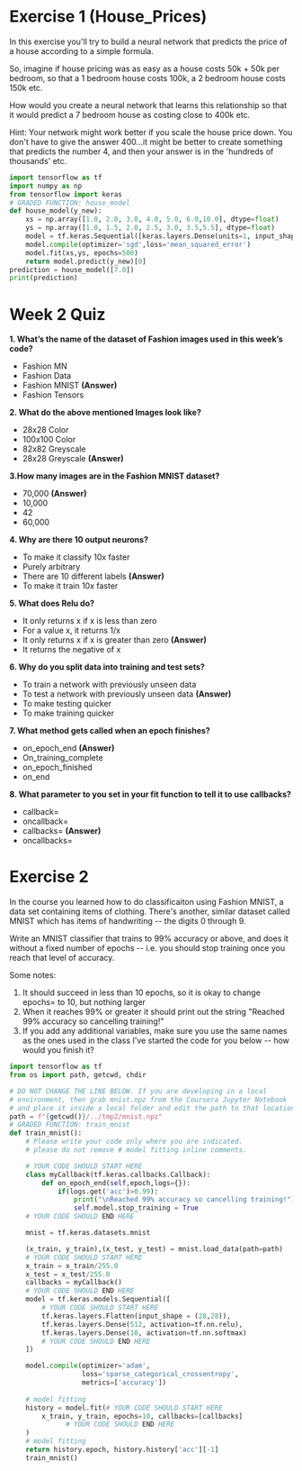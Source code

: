 # Exercise 1 (House_Prices)
In this exercise you'll try to build a neural network that predicts the price of a house according to a simple formula.

So, imagine if house pricing was as easy as a house costs 50k + 50k per bedroom, so that a 1 bedroom house costs 100k, a 2 bedroom house costs 150k etc.

How would you create a neural network that learns this relationship so that it would predict a 7 bedroom house as costing close to 400k etc.

Hint: Your network might work better if you scale the house price down. You don't have to give the answer 400...it might be better to create something that predicts the number 4, and then your answer is in the 'hundreds of thousands' etc.

```python
import tensorflow as tf
import numpy as np
from tensorflow import keras
# GRADED FUNCTION: house_model
def house_model(y_new):
    xs = np.array([1.0, 2.0, 3.0, 4.0, 5.0, 6.0,10.0], dtype=float)
    ys = np.array([1.0, 1.5, 2.0, 2.5, 3.0, 3.5,5.5], dtype=float)
    model = tf.keras.Sequential([keras.layers.Dense(units=1, input_shape=[1])])
    model.compile(optimizer='sgd',loss='mean_squared_error')
    model.fit(xs,ys, epochs=500)
    return model.predict(y_new)[0]
prediction = house_model([7.0])
print(prediction)
```
# Week 2 Quiz
**1. What’s the name of the dataset of Fashion images used in this week’s code?**
- Fashion MN
- Fashion Data
- Fashion MNIST **(Answer)**
- Fashion Tensors

**2. What do the above mentioned Images look like?**
- 28x28 Color
- 100x100 Color
- 82x82 Greyscale
- 28x28 Greyscale **(Answer)**

**3.How many images are in the Fashion MNIST dataset?**
- 70,000 **(Answer)**
- 10,000
- 42
- 60,000

**4. Why are there 10 output neurons?**
- To make it classify 10x faster
- Purely arbitrary
- There are 10 different labels **(Answer)**
- To make it train 10x faster

**5. What does Relu do?**
- It only returns x if x is less than zero
- For a value x, it returns 1/x
- It only returns x if x is greater than zero **(Answer)**
- It returns the negative of x

**6. Why do you split data into training and test sets?**
- To train a network with previously unseen data
- To test a network with previously unseen data **(Answer)**
- To make testing quicker
- To make training quicker

**7. What method gets called when an epoch finishes?**
- on_epoch_end **(Answer)**
- On_training_complete
- on_epoch_finished
- on_end

**8. What parameter to you set in your fit function to tell it to use callbacks?**
- callback=
- oncallback=
- callbacks= **(Answer)**
- oncallbacks=

# Exercise 2
In the course you learned how to do classificaiton using Fashion MNIST, a data set containing items of clothing. There's another, similar dataset called MNIST which has items of handwriting -- the digits 0 through 9.

Write an MNIST classifier that trains to 99% accuracy or above, and does it without a fixed number of epochs -- i.e. you should stop training once you reach that level of accuracy.

Some notes:

1. It should succeed in less than 10 epochs, so it is okay to change epochs= to 10, but nothing larger
2. When it reaches 99% or greater it should print out the string "Reached 99% accuracy so cancelling training!"
3. If you add any additional variables, make sure you use the same names as the ones used in the class
I've started the code for you below -- how would you finish it?
```python
import tensorflow as tf
from os import path, getcwd, chdir

# DO NOT CHANGE THE LINE BELOW. If you are developing in a local
# environment, then grab mnist.npz from the Coursera Jupyter Notebook
# and place it inside a local folder and edit the path to that location
path = f"{getcwd()}/../tmp2/mnist.npz"
# GRADED FUNCTION: train_mnist
def train_mnist():
    # Please write your code only where you are indicated.
    # please do not remove # model fitting inline comments.

    # YOUR CODE SHOULD START HERE
    class myCallback(tf.keras.callbacks.Callback):
        def on_epoch_end(self,epoch,logs={}):
            if(logs.get('acc')>0.99):
                print("\nReached 99% accuracy so cancelling training!")
                self.model.stop_training = True
    # YOUR CODE SHOULD END HERE

    mnist = tf.keras.datasets.mnist

    (x_train, y_train),(x_test, y_test) = mnist.load_data(path=path)
    # YOUR CODE SHOULD START HERE
    x_train = x_train/255.0
    x_test = x_test/255.0
    callbacks = myCallback()
    # YOUR CODE SHOULD END HERE
    model = tf.keras.models.Sequential([
        # YOUR CODE SHOULD START HERE
        tf.keras.layers.Flatten(input_shape = (28,28)),
        tf.keras.layers.Dense(512, activation=tf.nn.relu),
        tf.keras.layers.Dense(10, activation=tf.nn.softmax)
        # YOUR CODE SHOULD END HERE
    ])

    model.compile(optimizer='adam',
                  loss='sparse_categorical_crossentropy',
                  metrics=['accuracy'])
    
    # model fitting
    history = model.fit(# YOUR CODE SHOULD START HERE
        x_train, y_train, epochs=10, callbacks=[callbacks]
              # YOUR CODE SHOULD END HERE
    )
    # model fitting
    return history.epoch, history.history['acc'][-1]
    train_mnist()
```
